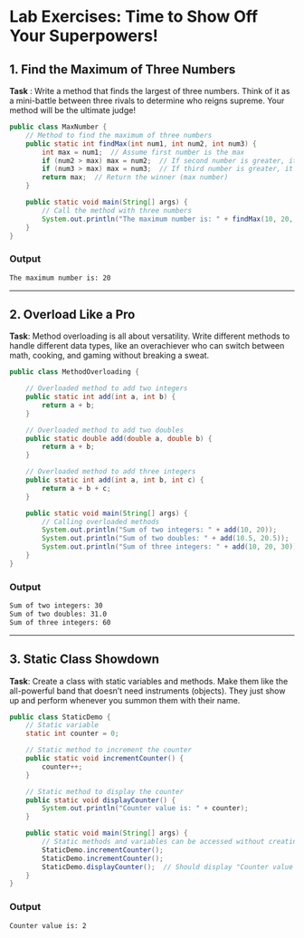 # Lab Exercises: Time to Show Off Your Superpowers!

## 1. Find the Maximum of Three Numbers

**Task** : Write a method that finds the largest of three numbers. Think of it as a mini-battle between three rivals to determine who reigns supreme. Your method will be the ultimate judge!

```java
public class MaxNumber {
    // Method to find the maximum of three numbers
    public static int findMax(int num1, int num2, int num3) {
        int max = num1;  // Assume first number is the max
        if (num2 > max) max = num2;  // If second number is greater, it becomes the max
        if (num3 > max) max = num3;  // If third number is greater, it becomes the max
        return max;  // Return the winner (max number)
    }

    public static void main(String[] args) {
        // Call the method with three numbers
        System.out.println("The maximum number is: " + findMax(10, 20, 15));
    }
}
```

### Output

```bash
The maximum number is: 20
```

---

## 2. Overload Like a Pro

**Task**: Method overloading is all about versatility. Write different methods to handle different data types, like an overachiever who can switch between math, cooking, and gaming without breaking a sweat.

```java
public class MethodOverloading {

    // Overloaded method to add two integers
    public static int add(int a, int b) {
        return a + b;
    }

    // Overloaded method to add two doubles
    public static double add(double a, double b) {
        return a + b;
    }

    // Overloaded method to add three integers
    public static int add(int a, int b, int c) {
        return a + b + c;
    }

    public static void main(String[] args) {
        // Calling overloaded methods
        System.out.println("Sum of two integers: " + add(10, 20));
        System.out.println("Sum of two doubles: " + add(10.5, 20.5));
        System.out.println("Sum of three integers: " + add(10, 20, 30));
    }
}
```

### Output

```bash
Sum of two integers: 30
Sum of two doubles: 31.0
Sum of three integers: 60
```

---

## 3. Static Class Showdown

**Task**: Create a class with static variables and methods. Make them like the all-powerful band that doesn’t need instruments (objects). They just show up and perform whenever you summon them with their name.

```java
public class StaticDemo {
    // Static variable
    static int counter = 0;

    // Static method to increment the counter
    public static void incrementCounter() {
        counter++;
    }

    // Static method to display the counter
    public static void displayCounter() {
        System.out.println("Counter value is: " + counter);
    }

    public static void main(String[] args) {
        // Static methods and variables can be accessed without creating an object
        StaticDemo.incrementCounter();
        StaticDemo.incrementCounter();
        StaticDemo.displayCounter();  // Should display "Counter value is: 2"
    }
}
```

### Output

```bash
Counter value is: 2
```